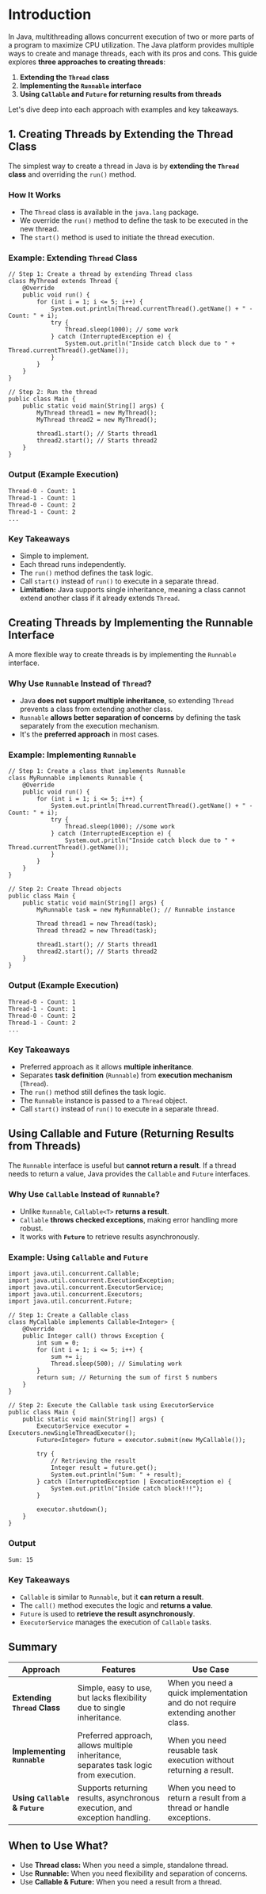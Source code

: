 # Introduction
In Java, multithreading allows concurrent execution of two or more parts of a program to maximize CPU utilization. The Java platform provides multiple ways to create and manage threads, each with its pros and cons. This guide explores **three approaches to creating threads**:

1. **Extending the `Thread` class**
2. **Implementing the `Runnable` interface**
3. **Using `Callable` and `Future` for returning results from threads**

Let's dive deep into each approach with examples and key takeaways.

## 1. Creating Threads by Extending the Thread Class
The simplest way to create a thread in Java is by **extending the `Thread` class** and overriding the `run()` method.

### How It Works
- The `Thread` class is available in the `java.lang` package.
- We override the `run()` method to define the task to be executed in the new thread.
- The `start()` method is used to initiate the thread execution.

### Example: Extending `Thread` Class
```
// Step 1: Create a thread by extending Thread class
class MyThread extends Thread {
    @Override
    public void run() {
        for (int i = 1; i <= 5; i++) {
            System.out.println(Thread.currentThread().getName() + " - Count: " + i);
            try {
                Thread.sleep(1000); // some work
            } catch (InterruptedException e) {
                System.out.pritln("Inside catch block due to " + Thread.currentThread().getName());
            }
        }
    }
}

// Step 2: Run the thread
public class Main {
    public static void main(String[] args) {
        MyThread thread1 = new MyThread();
        MyThread thread2 = new MyThread();

        thread1.start(); // Starts thread1
        thread2.start(); // Starts thread2
    }
}
```

### Output (Example Execution)
```
Thread-0 - Count: 1  
Thread-1 - Count: 1  
Thread-0 - Count: 2  
Thread-1 - Count: 2  
...

```

### Key Takeaways
* Simple to implement.
* Each thread runs independently.
* The `run()` method defines the task logic.
* Call `start()` instead of `run()` to execute in a separate thread.
* **Limitation:** Java supports single inheritance, meaning a class cannot extend another class if it already extends `Thread`.

## Creating Threads by Implementing the Runnable Interface
A more flexible way to create threads is by implementing the `Runnable` interface.

### Why Use `Runnable` Instead of `Thread`?
- Java **does not support multiple inheritance**, so extending `Thread` prevents a class from extending another class.
- `Runnable` **allows better separation of concerns** by defining the task separately from the execution mechanism.
- It's the **preferred approach** in most cases.

### Example: Implementing `Runnable`
```
// Step 1: Create a class that implements Runnable
class MyRunnable implements Runnable {
    @Override
    public void run() {
        for (int i = 1; i <= 5; i++) {
            System.out.println(Thread.currentThread().getName() + " - Count: " + i);
            try {
                Thread.sleep(1000); //some work
            } catch (InterruptedException e) {
                System.out.pritln("Inside catch block due to " + Thread.currentThread().getName());
            }
        }
    }
}

// Step 2: Create Thread objects
public class Main {
    public static void main(String[] args) {
        MyRunnable task = new MyRunnable(); // Runnable instance

        Thread thread1 = new Thread(task);
        Thread thread2 = new Thread(task);

        thread1.start(); // Starts thread1
        thread2.start(); // Starts thread2
    }
}
```

### Output (Example Execution)
```
Thread-0 - Count: 1  
Thread-1 - Count: 1  
Thread-0 - Count: 2  
Thread-1 - Count: 2  
...

```

### Key Takeaways
* Preferred approach as it allows **multiple inheritance**.
* Separates **task definition** (`Runnable`) from **execution mechanism** (`Thread`).
* The `run()` method still defines the task logic.
* The `Runnable` instance is passed to a `Thread` object.
* Call `start()` instead of `run()` to execute in a separate thread.

## Using Callable and Future (Returning Results from Threads)
The `Runnable` interface is useful but **cannot return a result**. If a thread needs to return a value, Java provides the `Callable` and `Future` interfaces.

### Why Use `Callable` Instead of `Runnable`?
- Unlike `Runnable`, `Callable<T>` **returns a result**.
- `Callable` **throws checked exceptions**, making error handling more robust.
- It works with **`Future`** to retrieve results asynchronously.

### Example: Using `Callable` and `Future`
```
import java.util.concurrent.Callable;
import java.util.concurrent.ExecutionException;
import java.util.concurrent.ExecutorService;
import java.util.concurrent.Executors;
import java.util.concurrent.Future;

// Step 1: Create a Callable class
class MyCallable implements Callable<Integer> {
    @Override
    public Integer call() throws Exception {
        int sum = 0;
        for (int i = 1; i <= 5; i++) {
            sum += i;
            Thread.sleep(500); // Simulating work
        }
        return sum; // Returning the sum of first 5 numbers
    }
}

// Step 2: Execute the Callable task using ExecutorService
public class Main {
    public static void main(String[] args) {
        ExecutorService executor = Executors.newSingleThreadExecutor();
        Future<Integer> future = executor.submit(new MyCallable());

        try {
            // Retrieving the result
            Integer result = future.get();
            System.out.println("Sum: " + result);
        } catch (InterruptedException | ExecutionException e) {
            System.out.pritln("Inside catch block!!!");
        }

        executor.shutdown();
    }
}
```

### Output
```
Sum: 15
```

### Key Takeaways
* `Callable` is similar to `Runnable`, but it **can return a result**.
* The `call()` method executes the logic and **returns a value**.
* `Future` is used to **retrieve the result asynchronously**.
* `ExecutorService` manages the execution of `Callable` tasks.

## Summary

| Approach  | Features | Use Case |
|-----------|----------|----------|
| **Extending `Thread` Class** | Simple, easy to use, but lacks flexibility due to single inheritance. | When you need a quick implementation and do not require extending another class. |
| **Implementing `Runnable`** | Preferred approach, allows multiple inheritance, separates task logic from execution. | When you need reusable task execution without returning a result. |
| **Using `Callable` & `Future`** | Supports returning results, asynchronous execution, and exception handling. | When you need to return a result from a thread or handle exceptions. |

## When to Use What?
* Use **Thread class:** When you need a simple, standalone thread.
* Use **Runnable:** When you need flexibility and separation of concerns.
* Use **Callable & Future:** When you need a result from a thread.